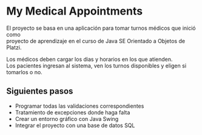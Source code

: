 # My Medical Appointments


El proyecto se basa en una aplicación para tomar turnos médicos que inició como  
proyecto de aprendizaje en el curso de Java SE Orientado a Objetos de Platzi.

Los médicos deben cargar los dias y horarios en los que atienden.  
Los pacientes ingresan al sistema, ven los turnos disponibles y eligen si tomarlos o no.


## Siguientes pasos
* Programar todas las validaciones correspondientes
* Tratamiento de excepciones donde haga falta
* Crear un entorno gráfico con Java Swing
* Integrar el proyecto con una base de datos SQL